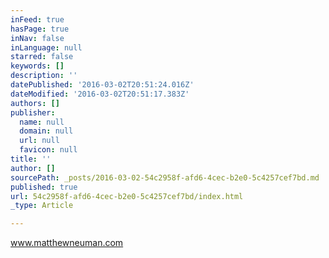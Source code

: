 ```yaml
---
inFeed: true
hasPage: true
inNav: false
inLanguage: null
starred: false
keywords: []
description: ''
datePublished: '2016-03-02T20:51:24.016Z'
dateModified: '2016-03-02T20:51:17.383Z'
authors: []
publisher:
  name: null
  domain: null
  url: null
  favicon: null
title: ''
author: []
sourcePath: _posts/2016-03-02-54c2958f-afd6-4cec-b2e0-5c4257cef7bd.md
published: true
url: 54c2958f-afd6-4cec-b2e0-5c4257cef7bd/index.html
_type: Article

---
```

www.matthewneuman.com